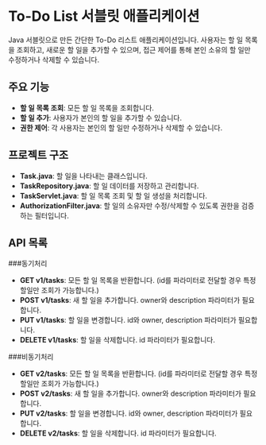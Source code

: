 # To-Do List 서블릿 애플리케이션

Java 서블릿으로 만든 간단한 To-Do 리스트 애플리케이션입니다. 사용자는 할 일 목록을 조회하고, 새로운 할 일을 추가할 수 있으며, 접근 제어를 통해 본인 소유의 할 일만 수정하거나 삭제할 수 있습니다.

## 주요 기능

- **할 일 목록 조회**: 모든 할 일 목록을 조회합니다.
- **할 일 추가**: 사용자가 본인의 할 일을 추가할 수 있습니다.
- **권한 제어**: 각 사용자는 본인의 할 일만 수정하거나 삭제할 수 있습니다.

## 프로젝트 구조

- **Task.java**: 할 일을 나타내는 클래스입니다.
- **TaskRepository.java**: 할 일 데이터를 저장하고 관리합니다.
- **TaskServlet.java**: 할 일 목록 조회 및 할 일 생성을 처리합니다.
- **AuthorizationFilter.java**: 할 일의 소유자만 수정/삭제할 수 있도록 권한을 검증하는 필터입니다.
  
## API 목록 
###동기처리
- **GET v1/tasks**: 모든 할 일 목록을 반환합니다. (id를 파라미터로 전달할 경우 특정 할일만 조회가 가능합니다.)
- **POST v1/tasks**: 새 할 일을 추가합니다. owner와 description 파라미터가 필요합니다.
- **PUT v1/tasks**: 할 일을 변경합니다. id와 owner, description 파라미터가 필요합니다.
- **DELETE v1/tasks**: 할 일을 삭제합니다. id 파라미터가 필요합니다.

###비동기처리
- **GET v2/tasks**: 모든 할 일 목록을 반환합니다. (id를 파라미터로 전달할 경우 특정 할일만 조회가 가능합니다.)
- **POST v2/tasks**: 새 할 일을 추가합니다. owner와 description 파라미터가 필요합니다.
- **PUT v2/tasks**: 할 일을 변경합니다. id와 owner, description 파라미터가 필요합니다.
- **DELETE v2/tasks**: 할 일을 삭제합니다. id 파라미터가 필요합니다.
